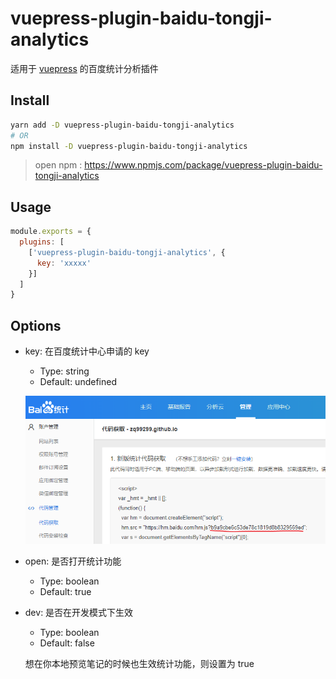 # vuepress-plugin-baidu-tongji-analytics

适用于 [vuepress](https://vuepress.vuejs.org/zh/plugin/using-a-plugin.html) 的百度统计分析插件

## Install

```bash
yarn add -D vuepress-plugin-baidu-tongji-analytics
# OR 
npm install -D vuepress-plugin-baidu-tongji-analytics
```

> open npm : https://www.npmjs.com/package/vuepress-plugin-baidu-tongji-analytics

## Usage

```javascript
module.exports = {
  plugins: [
    ['vuepress-plugin-baidu-tongji-analytics', {
      key: 'xxxxx'
    }]
  ]
}
```

## Options
- key: 在百度统计中心申请的 key
    - Type: string
    - Default: undefined
    
    ![image-baidukey](./docs/assets/image-baidukey.png)

- open: 是否打开统计功能
    - Type: boolean
    - Default: true
    
- dev: 是否在开发模式下生效
    - Type: boolean
    - Default: false
    
    想在你本地预览笔记的时候也生效统计功能，则设置为 true

